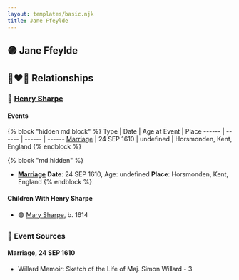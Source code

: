 ```yaml
---
layout: templates/basic.njk
title: Jane Ffeylde
---
```

## 🟣 Jane Ffeylde


## 👩‍❤️‍👨 Relationships

### 🔵 [Henry Sharpe](/people/4/46530053)

#### Events

{% block "hidden md:block" %}
Type | Date | Age at Event | Place
------ | ------ | ------ | ------
[Marriage](#event-family-0-event-0) | 24 SEP 1610 | undefined | Horsmonden, Kent, England
{% endblock %}

{% block "md:hidden" %}
- **[Marriage](#event-family-0-event-0)**
**Date**: 24 SEP 1610, Age: undefined
**Place**: Horsmonden, Kent, England
{% endblock %}

#### Children With Henry Sharpe
* 🟣 [Mary Sharpe](/people/1/10735316), b. 1614
### 📰 Event Sources

#### <a id="event-family-0-event-0"></a> Marriage, 24 SEP 1610
* Willard Memoir: Sketch of the Life of Maj. Simon Willard  - 3
